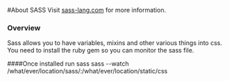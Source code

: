 #About SASS
Visit [sass-lang.com](http://sass-lang.com) for more information.

### Overview
Sass allows you to have variables, mixins and other various things into css. You need to install the ruby gem so you can monitor the sass file.

####Once installed run sass
    sass --watch /what/ever/location/sass/:/what/ever/location/static/css